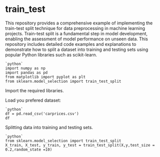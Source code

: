 # train_test

This repository provides a comprehensive example of implementing the train-test split technique for data preprocessing in machine learning projects. Train-test split is a fundamental step in model development, enabling the assessment of model performance on unseen data. This repository includes detailed code examples and explanations to demonstrate how to split a dataset into training and testing sets using popular Python libraries such as scikit-learn.

``` 
`python`
import numpy as np
import pandas as pd
from matplotlib import pyplot as plt
from sklearn.model_selection import train_test_split
```
Import the required libraries.

Load you prefered dataset: 
```
`python`
df = pd.read_csv('carprices.csv')
df
```
Splitting data into training and testing sets.
```
`python`
from sklearn.model_selection import train_test_split
X_train, X_test, y_train, y_test = train_test_split(X,y,test_size = 0.2,random_state =10)
```
